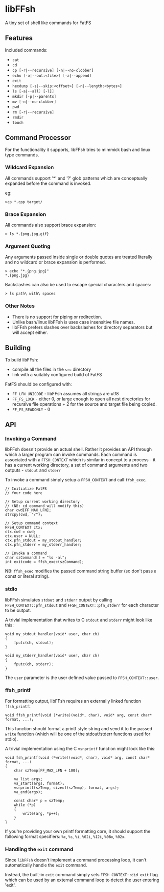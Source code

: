 # libFFsh

A tiny set of shell like commands for FatFS

## Features

Included commands:

* `cat`
* `cd`
* `cp [-r|--recursive] [-n|--no-clobber]`
* `echo [-o|--out:<file>] [-a|--append]`
* `exit`
* `hexdump [-s|--skip:<offset>] [-n|--length:<bytes>]`
* `ls [-a|--all] [-l]]`
* `mkdir [-p|--parents]`
* `mv [-n|--no-clobber]`
* `pwd`
* `rm [-r|--recursive]`
* `rmdir`
* `touch`


## Command Processor

For the functionality it supports, libFFsh tries to mimmick bash and linux type commands.

### Wildcard Expansion

All commands support '*' and '?' glob patterns which are conceptually expanded before the 
command is invoked.

eg:

```
>cp *.cpp target/
```

### Brace Expansion

All commands also support brace expansion:

```
> ls *.{png,jpg,gif}
```

### Argument Quoting

Any arguments passed inside single or double quotes are treated literally and no 
wildcard or brace expansion is performed.

```
> echo "*.{png.jpg}"
*.{png.jpg}
```

Backslashes can also be used to escape special characters and spaces:

```
> ls path\ with\ spaces
```

### Other Notes

* There is no support for piping or redirection.
* Unlike bash/linux libFFsh is uses case insensitive file names.
* libFFsh prefers slashes over backslashes for directory separators
  but will accept either.




## Building

To build libFFsh:

* compile all the files in the `src` directory
* link with a suitably configured build of FatFS

FatFS should be configured with:

* `FF_LFN_UNICODE` - libFFsh assumes all strings are utf8
* `FF_FS_LOCK` - either 0, or large enough to open all nest directories for recursive file
  operations + 2 for the source and target file being copied.
* `FF_FS_READONLY` - 0



## API

### Invoking a Command

libFFsh doesn't provide an actual shell.  Rather it provides an API through which
a larger program can invoke commands.  Each command is associated with a `FFSH_CONTEXT`
which is similar in concept to a process - it has a current working directory, a set of
command arguments and two outputs - `stdout` and `stderr`

To invoke a command simply setup a `FFSH_CONTEXT` and call `ffsh_exec`.

```
// Initialize FatFS
// Your code here

// Setup current working directory 
// (NB: cd command will modify this)
char cwd[FF_MAX_LFN];
strcpy(cwd, "/");

// Setup command context
FFSH_CONTEXT ctx;
ctx.cwd = cwd;
ctx.user = NULL;
ctx.pfn_stdout = my_stdout_handler;
ctx.pfn_stderr = my_stderr_handler;

// Invoke a command
char szCommand[] = "ls -al";
int exitcode = ffsh_exec(szCommand);
```

NB: `ffsh_exec` modifies the passed command string buffer (so don't pass a const 
or literal string).



### stdio

libFFsh simulates `stdout` and `stderr` output by calling `FFSH_CONTEXT::pfn_stdout`
and `FFSH_CONTEXT::pfn_stderr` for each character to be output.

A trivial implementation that writes to C `stdout` and `stderr` might look like this:

```
void my_stdout_handler(void* user, char ch)
{
    fputc(ch, stdout);
}

void my_stderr_handler(void* user, char ch)
{
    fputc(ch, stderr);
}
```

The `user` parameter is the user defined value passed to `FFSH_CONTEXT::user`.



### ffsh_printf

For formatting output, libFFsh requires an externally linked function `ffsh_printf`:

```
void ffsh_printf(void (*write)(void*, char), void* arg, const char* format, ...);
```

This function should format a printf style string and send it to the passed `write`
function (which will be one of the stdout/stderr functions used for stdio).

A trivial implementation using the C `vsnprintf` function might look like this:

```
void fsh_printf(void (*write)(void*, char), void* arg, const char* format, ...)
{
    char szTemp[FF_MAX_LFN + 100];

	va_list args;
	va_start(args, format);
    vsnprintf(szTemp, sizeof(szTemp), format, args);
    va_end(args);

    const char* p = szTemp;
    while (*p)
    {
        write(arg, *p++);
    }
}
```

If you're providing your own printf formatting core, it should support the following
format specifiers: `%c`, `%s`, `%i`, `%02i`, `%12i`, `%08x`, `%02x`.


### Handling the `exit` command

Since `libFFsh` doesn't implement a command processing loop, it can't automatically
handle the `exit` command.  

Instead, the built-in `exit` command simply sets `FFSH_CONTEXT::did_exit` flag which
can be used by an external command loop to detect the user entering 'exit'.


